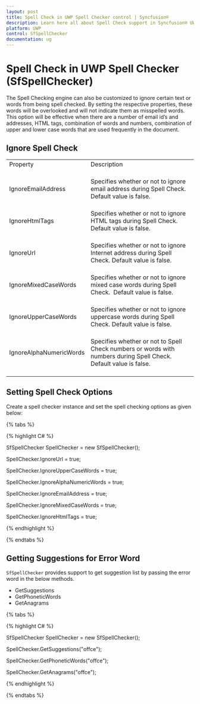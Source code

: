 ```yaml
---
layout: post
title: Spell Check in UWP Spell Checker control | Syncfusion®
description: Learn here all about Spell Check support in Syncfusion® UWP Spell Checker (SfSpellChecker) control and more.
platform: UWP
control: SfSpellChecker
documentation: ug
---
```


# Spell Check in UWP Spell Checker (SfSpellChecker)

The Spell Checking engine can also be customized to ignore certain text or words from being spell checked. By setting the respective properties, these words will be overlooked and will not indicate them as misspelled words. This option will be effective when there are a number of email id’s and addresses, HTML tags, combination of words and numbers, combination of upper and lower case words that are used frequently in the document.

## Ignore Spell Check

<table>
<tr>
<td>
Property<br/><br/></td><td>
Description<br/><br/></td></tr>
<tr>
<td>
IgnoreEmailAddress<br/><br/></td><td>
Specifies whether or not to ignore email address during Spell Check. Default value is false.<br/><br/></td></tr>
<tr>
<td>
IgnoreHtmlTags<br/><br/></td><td>
Specifies whether or not to ignore HTML tags during Spell Check. Default value is false.<br/><br/></td></tr>
<tr>
<td>
IgnoreUrl<br/><br/></td><td>
Specifies whether or not to ignore Internet address during Spell Check. Default value is false.<br/><br/></td></tr>
<tr>
<td>
IgnoreMixedCaseWords<br/><br/></td><td>
Specifies whether or not to ignore mixed case words during Spell Check.  Default value is false.<br/><br/></td></tr>
<tr>
<td>
IgnoreUpperCaseWords<br/><br/></td><td>
Specifies whether or not to ignore uppercase words during Spell Check. Default value is false.<br/><br/></td></tr>
<tr>
<td>
IgnoreAlphaNumericWords<br/><br/></td><td>
Specifies whether or not to Spell Check numbers or words with numbers during Spell Check. Default value is false.<br/><br/></td></tr>
</table>


## Setting Spell Check Options

Create a spell checker instance and set the spell checking options as given below:

{% tabs %}

{% highlight C# %}

SfSpellChecker SpellChecker = new SfSpellChecker();

SpellChecker.IgnoreUrl = true;

SpellChecker.IgnoreUpperCaseWords = true;

SpellChecker.IgnoreAlphaNumericWords = true;

SpellChecker.IgnoreEmailAddress = true;

SpellChecker.IgnoreMixedCaseWords = true;

SpellChecker.IgnoreHtmlTags = true;

{% endhighlight %}

{% endtabs %}

## Getting Suggestions for Error Word

`SfSpellChecker` provides support to get suggestion list by passing the error word in the below methods.

* GetSuggestions
* GetPhoneticWords
* GetAnagrams

{% tabs %}

{% highlight C# %}

SfSpellChecker SpellChecker = new SfSpellChecker();

SpellChecker.GetSuggestions("offce");

SpellChecker.GetPhoneticWords("offce");

SpellChecker.GetAnagrams("offce");

{% endhighlight %}

{% endtabs %}
